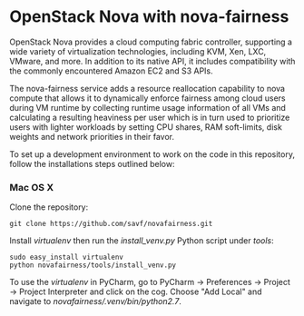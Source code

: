 OpenStack Nova with nova-fairness
=====================

OpenStack Nova provides a cloud computing fabric controller,
supporting a wide variety of virtualization technologies,
including KVM, Xen, LXC, VMware, and more. In addition to
its native API, it includes compatibility with the commonly
encountered Amazon EC2 and S3 APIs.

The nova-fairness service adds a resource reallocation capability
to nova compute that allows it to dynamically enforce fairness
among cloud users during VM runtime by collecting runtime
usage information of all VMs and calculating a resulting heaviness
per user which is in turn used to prioritize users with lighter
workloads by setting CPU shares, RAM soft-limits, disk weights and
network priorities in their favor.

To set up a development environment to work on the code in
this repository, follow the installations steps outlined below:

### Mac OS X

Clone the repository:

```
git clone https://github.com/savf/novafairness.git
```

Install *virtualenv* then run the *install_venv.py* Python script under *tools*:

```
sudo easy_install virtualenv
python novafairness/tools/install_venv.py
```

To use the *virtualenv* in PyCharm, go to PyCharm -> Preferences -> Project -> Project Interpreter
and click on the cog. Choose "Add Local" and navigate to *novafairness/.venv/bin/python2.7*.
